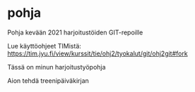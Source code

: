 # pohja

Pohja kevään 2021 harjoitustöiden GIT-repoille

Lue käyttöohjeet TIMistä: <https://tim.jyu.fi/view/kurssit/tie/ohj2/tyokalut/git/ohj2git#fork>

Tässä on minun harjoitustyöpohja 

Aion tehdä treenipäiväkirjan


